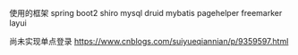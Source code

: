 使用的框架
spring boot2
shiro
mysql 
druid
mybatis
pagehelper
freemarker
layui

尚未实现单点登录 
https://www.cnblogs.com/suiyueqiannian/p/9359597.html